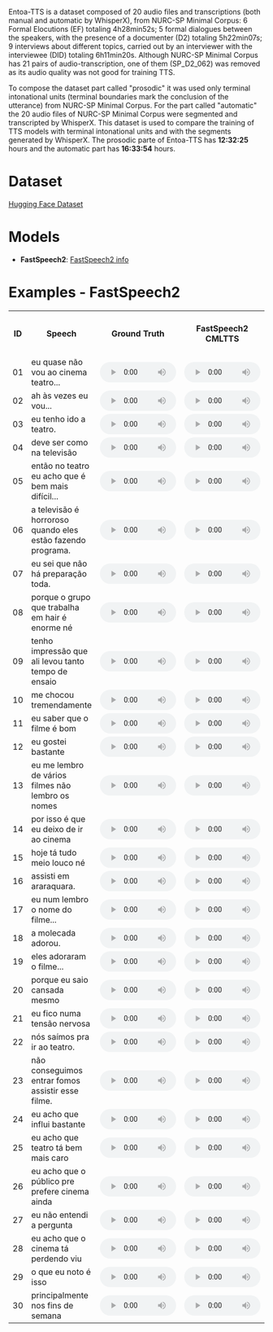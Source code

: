 Entoa-TTS is a dataset composed of 20 audio files and transcriptions (both manual and automatic by WhisperX), from NURC-SP Minimal Corpus: 6 Formal Elocutions (EF) totaling 4h28min52s; 5 formal dialogues between the speakers, with the presence of a documenter (D2) totaling 5h22min07s; 9 interviews about different topics, carried out by an interviewer with the interviewee (DID) totaling 6h11min20s. Although NURC-SP Minimal Corpus has 21 pairs of audio-transcription, one of them (SP_D2_062) was removed as its audio quality was not good for training TTS.

To compose the dataset part called "prosodic" it was used only terminal intonational units (terminal boundaries mark the conclusion of the utterance) from NURC-SP Minimal Corpus. For the part called "automatic" the 20 audio files of NURC-SP Minimal Corpus were segmented and transcripted by WhisperX. This dataset is used to compare the training of TTS models with terminal intonational units and with the segments generated by WhisperX.  The prosodic parte of Entoa-TTS has **12:32:25** hours and the automatic part has **16:33:54** hours.

# Dataset
[Hugging Face Dataset](https://huggingface.co/datasets/nilc-nlp/NURC-SP_ENTOA_TTS)

# Models
- **FastSpeech2**: [FastSpeech2 info](https://github.com/nilc-nlp/entoa-tts/tree/main/models/FastSpeech2)


# Examples - FastSpeech2 

<table>
  <tr>
    <th>ID</th>
    <th>Speech</th>
    <th>Ground Truth</th>
    <th>FastSpeech2 CMLTTS</th>
    <th>FastSpeech2 CMLTTS + ENTOA-PROSODIC</th>
    <th>FastSpeech2 CMLTTS + ENTOA-AUTOMATIC</th>
  </tr>
  
<tr>  
  <td>01</td> 
  <td>eu quase não vou ao cinema teatro...</td>
  <td><audio controls preload style="width: 150px; height:40px;"><source src="{{ 'experiments/ground_truth/SP_DID_234_seg_7.36_9.50.wav'}}" type="audio/mpeg"></audio></td>   
  <td><audio controls preload style="width: 150px; height:40px;"><source src="{{ 'experiments/FastSpeech2/output/cmltts/speaker_25/eu quase não vou ao cinema teatro....wav'}}" type="audio/mpeg"></audio></td>   
  <td><audio controls preload style="width: 150px; height:40px;"><source src="{{ 'experiments/FastSpeech2/output/cmltts_entoa_pros/speaker_12249/eu quase não vou ao cinema teatro....wav'}}" type="audio/mpeg"></audio></td>   
  <td><audio controls preload style="width: 150px; height:40px;"><source src="{{ 'experiments/FastSpeech2/output/cmltts_entoa_auto/speaker_12249/eu quase não vou ao cinema teatro....wav'}}" type="audio/mpeg"></audio></td>   
</tr>

<tr>  
  <td>02</td>
  <td>ah às vezes eu vou... </td>
  <td><audio controls preload style="width: 150px; height:40px;"><source src="{{ 'experiments/ground_truth/SP_DID_234_seg_9.50_10.79.wav'}}" type="audio/mpeg"></audio></td>   
  <td><audio controls preload style="width: 150px; height:40px;"><source src="{{ 'experiments/FastSpeech2/output/cmltts/speaker_25/ah às vezes eu vou... .wav'}}" type="audio/mpeg"></audio></td>   
  <td><audio controls preload style="width: 150px; height:40px;"><source src="{{ 'experiments/FastSpeech2/output/cmltts_entoa_pros/speaker_12249/ah às vezes eu vou....wav'}}" type="audio/mpeg"></audio></td>   
  <td><audio controls preload style="width: 150px; height:40px;"><source src="{{ 'experiments/FastSpeech2/output/cmltts_entoa_auto/speaker_12249/ah às vezes eu vou....wav'}}" type="audio/mpeg"></audio></td>   
</tr>

<tr>  
  <td>03</td>
  <td>eu tenho ido a teatro.</td>
  <td><audio controls preload style="width: 150px; height:40px;"><source src="{{ 'experiments/ground_truth/SP_DID_234_seg_20.58_21.49.wav'}}" type="audio/mpeg"></audio></td> 
  <td><audio controls preload style="width: 150px; height:40px;"><source src="{{ 'experiments/FastSpeech2/output/cmltts/speaker_25/eu tenho ido a teatro..wav'}}" type="audio/mpeg"></audio></td>   
  <td><audio controls preload style="width: 150px; height:40px;"><source src="{{ 'experiments/FastSpeech2/output/cmltts_entoa_pros/speaker_12249/eu tenho ido a teatro..wav'}}" type="audio/mpeg"></audio></td>   
  <td><audio controls preload style="width: 150px; height:40px;"><source src="{{ 'experiments/FastSpeech2/output/cmltts_entoa_auto/speaker_12249/eu tenho ido a teatro..wav'}}" type="audio/mpeg"></audio></td>   
</tr>

<tr>  
  <td>04</td>
  <td>deve ser como na televisão</td>
  <td><audio controls preload style="width: 150px; height:40px;"><source src="{{ 'experiments/ground_truth/SP_DID_234_seg_487.27_488.30.wav'}}" type="audio/mpeg"></audio></td> 
  <td><audio controls preload style="width: 150px; height:40px;"><source src="{{ 'experiments/FastSpeech2/output/cmltts/speaker_25/deve ser como na televisão.wav'}}" type="audio/mpeg"></audio></td>   
  <td><audio controls preload style="width: 150px; height:40px;"><source src="{{ 'experiments/FastSpeech2/output/cmltts_entoa_pros/speaker_12249/deve ser como na televisão.wav'}}" type="audio/mpeg"></audio></td>   
  <td><audio controls preload style="width: 150px; height:40px;"><source src="{{ 'experiments/FastSpeech2/output/cmltts_entoa_auto/speaker_12249/deve ser como na televisão.wav'}}" type="audio/mpeg"></audio></td>   
</tr>

<tr>  
  <td>05</td>
  <td>então no teatro eu acho que é bem mais difícil...</td>
  <td><audio controls preload style="width: 150px; height:40px;"><source src="{{ 'experiments/ground_truth/SP_DID_234_seg_567.37_570.67.wav'}}" type="audio/mpeg"></audio></td> 
  <td><audio controls preload style="width: 150px; height:40px;"><source src="{{ 'experiments/FastSpeech2/output/cmltts/speaker_25/então no teatro eu acho que é bem mais difícil....wav'}}" type="audio/mpeg"></audio></td>   
  <td><audio controls preload style="width: 150px; height:40px;"><source src="{{ 'experiments/FastSpeech2/output/cmltts_entoa_pros/speaker_12249/então no teatro eu acho que é bem mais difícil....wav'}}" type="audio/mpeg"></audio></td>   
  <td><audio controls preload style="width: 150px; height:40px;"><source src="{{ 'experiments/FastSpeech2/output/cmltts_entoa_auto/speaker_12249/então no teatro eu acho que é bem mais difícil....wav'}}" type="audio/mpeg"></audio></td>   
</tr>

<tr>  
  <td>06</td>
  <td>a televisão é horroroso quando eles estão fazendo programa.</td>
  <td><audio controls preload style="width: 150px; height:40px;"><source src="{{ 'experiments/ground_truth/SP_DID_234_seg_572.43_574.93.wav'}}" type="audio/mpeg"></audio></td> 
  <td><audio controls preload style="width: 150px; height:40px;"><source src="{{ 'experiments/FastSpeech2/output/cmltts/speaker_25/a televisão é horroroso quando eles estão fazendo programa..wav'}}" type="audio/mpeg"></audio></td>   
  <td><audio controls preload style="width: 150px; height:40px;"><source src="{{ 'experiments/FastSpeech2/output/cmltts_entoa_pros/speaker_12249/a televisão é horroroso quando eles estão fazendo programa..wav'}}" type="audio/mpeg"></audio></td>   
  <td><audio controls preload style="width: 150px; height:40px;"><source src="{{ 'experiments/FastSpeech2/output/cmltts_entoa_auto/speaker_12249/a televisão é horroroso quando eles estão fazendo programa..wav'}}" type="audio/mpeg"></audio></td>   
</tr>

<tr>  
  <td>07</td>
  <td>eu sei que não há preparação toda.</td>
  <td><audio controls preload style="width: 150px; height:40px;"><source src="{{ 'experiments/ground_truth/SP_DID_234_seg_749.16_751.35.wav'}}" type="audio/mpeg"></audio></td> 
  <td><audio controls preload style="width: 150px; height:40px;"><source src="{{ 'experiments/FastSpeech2/output/cmltts/speaker_25/eu sei que não há preparação toda..wav'}}" type="audio/mpeg"></audio></td>   
  <td><audio controls preload style="width: 150px; height:40px;"><source src="{{ 'experiments/FastSpeech2/output/cmltts_entoa_pros/speaker_12249/eu sei que não há preparação toda..wav'}}" type="audio/mpeg"></audio></td>   
  <td><audio controls preload style="width: 150px; height:40px;"><source src="{{ 'experiments/FastSpeech2/output/cmltts_entoa_auto/speaker_12249/eu sei que não há preparação toda..wav'}}" type="audio/mpeg"></audio></td>   
</tr>

<tr>  
  <td>08</td>
  <td>porque o grupo que trabalha em hair é enorme né</td>
  <td><audio controls preload style="width: 150px; height:40px;"><source src="{{ 'experiments/ground_truth/SP_DID_234_seg_791.94_793.72.wav'}}" type="audio/mpeg"></audio></td> 
  <td><audio controls preload style="width: 150px; height:40px;"><source src="{{ 'experiments/FastSpeech2/output/cmltts/speaker_25/porque o grupo que trabalha em hair é enorme né.wav'}}" type="audio/mpeg"></audio></td>   
  <td><audio controls preload style="width: 150px; height:40px;"><source src="{{ 'experiments/FastSpeech2/output/cmltts_entoa_pros/speaker_12249/porque o grupo que trabalha em hair é enorme né.wav'}}" type="audio/mpeg"></audio></td>   
  <td><audio controls preload style="width: 150px; height:40px;"><source src="{{ 'experiments/FastSpeech2/output/cmltts_entoa_auto/speaker_12249/porque o grupo que trabalha em hair é enorme né.wav'}}" type="audio/mpeg"></audio></td>   
</tr>

<tr>  
  <td>09</td>
  <td>tenho impressão que ali levou tanto tempo de ensaio</td>
  <td><audio controls preload style="width: 150px; height:40px;"><source src="{{ 'experiments/ground_truth/SP_DID_234_seg_798.97_800.89.wav'}}" type="audio/mpeg"></audio></td> 
  <td><audio controls preload style="width: 150px; height:40px;"><source src="{{ 'experiments/FastSpeech2/output/cmltts/speaker_25/tenho impressão que ali levou tanto tempo de ensaio.wav'}}" type="audio/mpeg"></audio></td>   
  <td><audio controls preload style="width: 150px; height:40px;"><source src="{{ 'experiments/FastSpeech2/output/cmltts_entoa_pros/speaker_12249/tenho impressão que ali levou tanto tempo de ensaio.wav'}}" type="audio/mpeg"></audio></td>   
  <td><audio controls preload style="width: 150px; height:40px;"><source src="{{ 'experiments/FastSpeech2/output/cmltts_entoa_auto/speaker_12249/tenho impressão que ali levou tanto tempo de ensaio.wav'}}" type="audio/mpeg"></audio></td>   
</tr>

<tr>  
  <td>10</td>
  <td>me chocou tremendamente</td>
  <td><audio controls preload style="width: 150px; height:40px;"><source src="{{ 'experiments/ground_truth/SP_DID_234_seg_838.92_840.07.wav'}}" type="audio/mpeg"></audio></td> 
  <td><audio controls preload style="width: 150px; height:40px;"><source src="{{ 'experiments/FastSpeech2/output/cmltts/speaker_25/me chocou tremendamente.wav'}}" type="audio/mpeg"></audio></td>   
  <td><audio controls preload style="width: 150px; height:40px;"><source src="{{ 'experiments/FastSpeech2/output/cmltts_entoa_pros/speaker_12249/me chocou tremendamente.wav'}}" type="audio/mpeg"></audio></td>   
  <td><audio controls preload style="width: 150px; height:40px;"><source src="{{ 'experiments/FastSpeech2/output/cmltts_entoa_auto/speaker_12249/me chocou tremendamente.wav'}}" type="audio/mpeg"></audio></td>   
</tr>

<tr>  
  <td>11</td>
  <td>eu saber que o filme é bom</td>
  <td><audio controls preload style="width: 150px; height:40px;"><source src="{{ 'experiments/ground_truth/SP_DID_234_seg_997.24_998.36.wav'}}" type="audio/mpeg"></audio></td> 
  <td><audio controls preload style="width: 150px; height:40px;"><source src="{{ 'experiments/FastSpeech2/output/cmltts/speaker_25/eu saber que o filme é bom.wav'}}" type="audio/mpeg"></audio></td>   
  <td><audio controls preload style="width: 150px; height:40px;"><source src="{{ 'experiments/FastSpeech2/output/cmltts_entoa_pros/speaker_12249/eu saber que o filme é bom.wav'}}" type="audio/mpeg"></audio></td>   
  <td><audio controls preload style="width: 150px; height:40px;"><source src="{{ 'experiments/FastSpeech2/output/cmltts_entoa_auto/speaker_12249/eu saber que o filme é bom.wav'}}" type="audio/mpeg"></audio></td>   
</tr>

<tr>  
  <td>12</td>
  <td>eu gostei bastante</td>
  <td><audio controls preload style="width: 150px; height:40px;"><source src="{{ 'experiments/ground_truth/SP_DID_234_seg_1086.45_1087.34.wav'}}" type="audio/mpeg"></audio></td> 
  <td><audio controls preload style="width: 150px; height:40px;"><source src="{{ 'experiments/FastSpeech2/output/cmltts/speaker_25/eu gostei bastante.wav'}}" type="audio/mpeg"></audio></td>   
  <td><audio controls preload style="width: 150px; height:40px;"><source src="{{ 'experiments/FastSpeech2/output/cmltts_entoa_pros/speaker_12249/eu gostei bastante.wav'}}" type="audio/mpeg"></audio></td>   
  <td><audio controls preload style="width: 150px; height:40px;"><source src="{{ 'experiments/FastSpeech2/output/cmltts_entoa_auto/speaker_12249/eu gostei bastante.wav'}}" type="audio/mpeg"></audio></td>   
</tr>

<tr>  
  <td>13</td>
  <td>eu me lembro de vários filmes não lembro os nomes</td>
  <td><audio controls preload style="width: 150px; height:40px;"><source src="{{ 'experiments/ground_truth/SP_DID_234_seg_1176.36_1178.28.wav'}}" type="audio/mpeg"></audio></td> 
  <td><audio controls preload style="width: 150px; height:40px;"><source src="{{ 'experiments/FastSpeech2/output/cmltts/speaker_25/eu me lembro de vários filmes não lembro os nomes.wav'}}" type="audio/mpeg"></audio></td>   
  <td><audio controls preload style="width: 150px; height:40px;"><source src="{{ 'experiments/FastSpeech2/output/cmltts_entoa_pros/speaker_12249/eu me lembro de vários filmes não lembro os nomes.wav'}}" type="audio/mpeg"></audio></td>   
  <td><audio controls preload style="width: 150px; height:40px;"><source src="{{ 'experiments/FastSpeech2/output/cmltts_entoa_auto/speaker_12249/eu me lembro de vários filmes não lembro os nomes.wav'}}" type="audio/mpeg"></audio></td>   
</tr>

<tr>  
  <td>14</td>
  <td>por isso é que eu deixo de ir ao cinema</td>
  <td><audio controls preload style="width: 150px; height:40px;"><source src="{{ 'experiments/ground_truth/SP_DID_234_seg_1187.18_1188.64.wav'}}" type="audio/mpeg"></audio></td> 
  <td><audio controls preload style="width: 150px; height:40px;"><source src="{{ 'experiments/FastSpeech2/output/cmltts/speaker_25/por isso é que eu deixo de ir ao cinema.wav'}}" type="audio/mpeg"></audio></td>   
  <td><audio controls preload style="width: 150px; height:40px;"><source src="{{ 'experiments/FastSpeech2/output/cmltts_entoa_pros/speaker_12249/por isso é que eu deixo de ir ao cinema.wav'}}" type="audio/mpeg"></audio></td>   
  <td><audio controls preload style="width: 150px; height:40px;"><source src="{{ 'experiments/FastSpeech2/output/cmltts_entoa_auto/speaker_12249/por isso é que eu deixo de ir ao cinema.wav'}}" type="audio/mpeg"></audio></td>   
</tr>

<tr>  
  <td>15</td>
  <td>hoje tá tudo meio louco né</td>
  <td><audio controls preload style="width: 150px; height:40px;"><source src="{{ 'experiments/ground_truth/SP_DID_234_seg_1203.43_1204.54.wav'}}" type="audio/mpeg"></audio></td> 
  <td><audio controls preload style="width: 150px; height:40px;"><source src="{{ 'experiments/FastSpeech2/output/cmltts/speaker_25/hoje tá tudo meio louco né.wav'}}" type="audio/mpeg"></audio></td>   
  <td><audio controls preload style="width: 150px; height:40px;"><source src="{{ 'experiments/FastSpeech2/output/cmltts_entoa_pros/speaker_12249/hoje tá tudo meio louco né.wav'}}" type="audio/mpeg"></audio></td>   
  <td><audio controls preload style="width: 150px; height:40px;"><source src="{{ 'experiments/FastSpeech2/output/cmltts_entoa_auto/speaker_12249/hoje tá tudo meio louco né.wav'}}" type="audio/mpeg"></audio></td>   
</tr>

<tr>  
  <td>16</td>
  <td>assisti em araraquara.</td>
  <td><audio controls preload style="width: 150px; height:40px;"><source src="{{ 'experiments/ground_truth/SP_DID_234_seg_1218.75_1219.65.wav'}}" type="audio/mpeg"></audio></td> 
  <td><audio controls preload style="width: 150px; height:40px;"><source src="{{ 'experiments/FastSpeech2/output/cmltts/speaker_25/assisti em araraquara..wav'}}" type="audio/mpeg"></audio></td>   
  <td><audio controls preload style="width: 150px; height:40px;"><source src="{{ 'experiments/FastSpeech2/output/cmltts_entoa_pros/speaker_12249/assisti em araraquara..wav'}}" type="audio/mpeg"></audio></td>   
  <td><audio controls preload style="width: 150px; height:40px;"><source src="{{ 'experiments/FastSpeech2/output/cmltts_entoa_auto/speaker_12249/assisti em araraquara..wav'}}" type="audio/mpeg"></audio></td>   
</tr>

<tr>  
  <td>17</td>
  <td>eu num lembro o nome do filme...</td>
  <td><audio controls preload style="width: 150px; height:40px;"><source src="{{ 'experiments/ground_truth/SP_DID_234_seg_1238.92_1240.34.wav'}}" type="audio/mpeg"></audio></td> 
  <td><audio controls preload style="width: 150px; height:40px;"><source src="{{ 'experiments/FastSpeech2/output/cmltts/speaker_25/eu num lembro o nome do filme....wav'}}" type="audio/mpeg"></audio></td>   
  <td><audio controls preload style="width: 150px; height:40px;"><source src="{{ 'experiments/FastSpeech2/output/cmltts_entoa_pros/speaker_12249/eu num lembro o nome do filme....wav'}}" type="audio/mpeg"></audio></td>   
  <td><audio controls preload style="width: 150px; height:40px;"><source src="{{ 'experiments/FastSpeech2/output/cmltts_entoa_auto/speaker_12249/eu num lembro o nome do filme....wav'}}" type="audio/mpeg"></audio></td>   
</tr>

<tr>  
  <td>18</td>
  <td>a molecada adorou.</td>
  <td><audio controls preload style="width: 150px; height:40px;"><source src="{{ 'experiments/ground_truth/SP_DID_234_seg_1221.63_1222.49.wav'}}" type="audio/mpeg"></audio></td> 
  <td><audio controls preload style="width: 150px; height:40px;"><source src="{{ 'experiments/FastSpeech2/output/cmltts/speaker_25/a molecada adorou..wav'}}" type="audio/mpeg"></audio></td>   
  <td><audio controls preload style="width: 150px; height:40px;"><source src="{{ 'experiments/FastSpeech2/output/cmltts_entoa_pros/speaker_12249/a molecada adorou..wav'}}" type="audio/mpeg"></audio></td>   
  <td><audio controls preload style="width: 150px; height:40px;"><source src="{{ 'experiments/FastSpeech2/output/cmltts_entoa_auto/speaker_12249/a molecada adorou..wav'}}" type="audio/mpeg"></audio></td>   
</tr>

<tr>  
  <td>19</td>
  <td>eles adoraram o filme...</td>
  <td><audio controls preload style="width: 150px; height:40px;"><source src="{{ 'experiments/ground_truth/SP_DID_234_seg_1223.27_1224.60.wav'}}" type="audio/mpeg"></audio></td> 
  <td><audio controls preload style="width: 150px; height:40px;"><source src="{{ 'experiments/FastSpeech2/output/cmltts/speaker_25/eles adoraram o filme....wav'}}" type="audio/mpeg"></audio></td>   
  <td><audio controls preload style="width: 150px; height:40px;"><source src="{{ 'experiments/FastSpeech2/output/cmltts_entoa_pros/speaker_12249/eles adoraram o filme....wav'}}" type="audio/mpeg"></audio></td>   
  <td><audio controls preload style="width: 150px; height:40px;"><source src="{{ 'experiments/FastSpeech2/output/cmltts_entoa_auto/speaker_12249/eles adoraram o filme....wav'}}" type="audio/mpeg"></audio></td>   
</tr>

<tr>  
  <td>20</td>
  <td>porque eu saio cansada mesmo</td>
  <td><audio controls preload style="width: 150px; height:40px;"><source src="{{ 'experiments/ground_truth/SP_DID_234_seg_1268.89_1270.11.wav'}}" type="audio/mpeg"></audio></td> 
  <td><audio controls preload style="width: 150px; height:40px;"><source src="{{ 'experiments/FastSpeech2/output/cmltts/speaker_25/porque eu saio cansada mesmo.wav'}}" type="audio/mpeg"></audio></td>   
  <td><audio controls preload style="width: 150px; height:40px;"><source src="{{ 'experiments/FastSpeech2/output/cmltts_entoa_pros/speaker_12249/porque eu saio cansada mesmo.wav'}}" type="audio/mpeg"></audio></td>   
  <td><audio controls preload style="width: 150px; height:40px;"><source src="{{ 'experiments/FastSpeech2/output/cmltts_entoa_auto/speaker_12249/porque eu saio cansada mesmo.wav'}}" type="audio/mpeg"></audio></td>   
</tr>

<tr>  
  <td>21</td>
  <td>eu fico numa tensão nervosa</td>
  <td><audio controls preload style="width: 150px; height:40px;"><source src="{{ 'experiments/ground_truth/SP_DID_234_seg_1270.11_1271.29.wav'}}" type="audio/mpeg"></audio></td> 
  <td><audio controls preload style="width: 150px; height:40px;"><source src="{{ 'experiments/FastSpeech2/output/cmltts/speaker_25/eu fico numa tensão nervosa.wav'}}" type="audio/mpeg"></audio></td>   
  <td><audio controls preload style="width: 150px; height:40px;"><source src="{{ 'experiments/FastSpeech2/output/cmltts_entoa_pros/speaker_12249/eu fico numa tensão nervosa.wav'}}" type="audio/mpeg"></audio></td>   
  <td><audio controls preload style="width: 150px; height:40px;"><source src="{{ 'experiments/FastSpeech2/output/cmltts_entoa_auto/speaker_12249/eu fico numa tensão nervosa.wav'}}" type="audio/mpeg"></audio></td> 
  
</tr>

<tr>  
  <td>22</td>
  <td>nós saímos pra ir ao teatro.</td>
  <td><audio controls preload style="width: 150px; height:40px;"><source src="{{ 'experiments/ground_truth/SP_DID_234_seg_1294.60_1295.66.wav'}}" type="audio/mpeg"></audio></td> 
  <td><audio controls preload style="width: 150px; height:40px;"><source src="{{ 'experiments/FastSpeech2/output/cmltts/speaker_25/nós saímos pra ir ao teatro..wav'}}" type="audio/mpeg"></audio></td>   
  <td><audio controls preload style="width: 150px; height:40px;"><source src="{{ 'experiments/FastSpeech2/output/cmltts_entoa_pros/speaker_12249/nós saímos pra ir ao teatro..wav'}}" type="audio/mpeg"></audio></td>   
  <td><audio controls preload style="width: 150px; height:40px;"><source src="{{ 'experiments/FastSpeech2/output/cmltts_entoa_auto/speaker_12249/nós saímos pra ir ao teatro..wav'}}" type="audio/mpeg"></audio></td>   
</tr>

<tr>  
  <td>23</td>
  <td>não conseguimos entrar fomos assistir esse filme.</td>
  <td><audio controls preload style="width: 150px; height:40px;"><source src="{{ 'experiments/ground_truth/SP_DID_234_seg_1296.22_1297.96.wav'}}" type="audio/mpeg"></audio></td> 
  <td><audio controls preload style="width: 150px; height:40px;"><source src="{{ 'experiments/FastSpeech2/output/cmltts/speaker_25/não conseguimos entrar fomos assistir esse filme..wav'}}" type="audio/mpeg"></audio></td>   
  <td><audio controls preload style="width: 150px; height:40px;"><source src="{{ 'experiments/FastSpeech2/output/cmltts_entoa_pros/speaker_12249/não conseguimos entrar fomos assistir esse filme..wav'}}" type="audio/mpeg"></audio></td>   
  <td><audio controls preload style="width: 150px; height:40px;"><source src="{{ 'experiments/FastSpeech2/output/cmltts_entoa_auto/speaker_12249/não conseguimos entrar fomos assistir esse filme..wav'}}" type="audio/mpeg"></audio></td>   
</tr>

<tr>  
  <td>24</td>
  <td>eu acho que influi bastante</td>
  <td><audio controls preload style="width: 150px; height:40px;"><source src="{{ 'experiments/ground_truth/SP_DID_234_seg_1325.38_1326.62.wav'}}" type="audio/mpeg"></audio></td> 
  <td><audio controls preload style="width: 150px; height:40px;"><source src="{{ 'experiments/FastSpeech2/output/cmltts/speaker_25/eu acho que influi bastante.wav'}}" type="audio/mpeg"></audio></td>   
  <td><audio controls preload style="width: 150px; height:40px;"><source src="{{ 'experiments/FastSpeech2/output/cmltts_entoa_pros/speaker_12249/eu acho que influi bastante.wav'}}" type="audio/mpeg"></audio></td>   
  <td><audio controls preload style="width: 150px; height:40px;"><source src="{{ 'experiments/FastSpeech2/output/cmltts_entoa_auto/speaker_12249/eu acho que influi bastante.wav'}}" type="audio/mpeg"></audio></td>   
</tr>

<tr>  
  <td>25</td> 
  <td>eu acho que teatro tá bem mais caro</td>
  <td><audio controls preload style="width: 150px; height:40px;"><source src="{{ 'experiments/ground_truth/SP_DID_234_seg_1560.80_1562.37.wav'}}" type="audio/mpeg"></audio></td> 
  <td><audio controls preload style="width: 150px; height:40px;"><source src="{{ 'experiments/FastSpeech2/output/cmltts/speaker_25/eu acho que teatro tá bem mais caro.wav'}}" type="audio/mpeg"></audio></td>   
  <td><audio controls preload style="width: 150px; height:40px;"><source src="{{ 'experiments/FastSpeech2/output/cmltts_entoa_pros/speaker_12249/eu acho que teatro tá bem mais caro.wav'}}" type="audio/mpeg"></audio></td>   
  <td><audio controls preload style="width: 150px; height:40px;"><source src="{{ 'experiments/FastSpeech2/output/cmltts_entoa_auto/speaker_12249/eu acho que teatro tá bem mais caro.wav'}}" type="audio/mpeg"></audio></td>   
</tr>

<tr>  
  <td>26</td>  
  <td>eu acho que o público pre prefere cinema ainda</td>  
  <td><audio controls preload style="width: 150px; height:40px;"><source src="{{ 'experiments/ground_truth/SP_DID_234_seg_1574.34_1576.29.wav'}}" type="audio/mpeg"></audio></td> 
  <td><audio controls preload style="width: 150px; height:40px;"><source src="{{ 'experiments/FastSpeech2/output/cmltts/speaker_25/eu acho que o público pre prefere cinema ainda.wav'}}" type="audio/mpeg"></audio></td>   
  <td><audio controls preload style="width: 150px; height:40px;"><source src="{{ 'experiments/FastSpeech2/output/cmltts_entoa_pros/speaker_12249/eu acho que o público pre prefere cinema ainda.wav'}}" type="audio/mpeg"></audio></td>   
  <td><audio controls preload style="width: 150px; height:40px;"><source src="{{ 'experiments/FastSpeech2/output/cmltts_entoa_auto/speaker_12249/eu acho que o público pre prefere cinema ainda.wav'}}" type="audio/mpeg"></audio></td>   
</tr>

<tr>  
  <td>27</td> 
  <td>eu não entendi a pergunta</td>  
  <td><audio controls preload style="width: 150px; height:40px;"><source src="{{ 'experiments/ground_truth/SP_DID_234_seg_1786.32_1787.49.wav'}}" type="audio/mpeg"></audio></td> 
  <td><audio controls preload style="width: 150px; height:40px;"><source src="{{ 'experiments/FastSpeech2/output/cmltts/speaker_25/eu não entendi a pergunta.wav'}}" type="audio/mpeg"></audio></td>   
  <td><audio controls preload style="width: 150px; height:40px;"><source src="{{ 'experiments/FastSpeech2/output/cmltts_entoa_pros/speaker_12249/eu não entendi a pergunta.wav'}}" type="audio/mpeg"></audio></td>   
  <td><audio controls preload style="width: 150px; height:40px;"><source src="{{ 'experiments/FastSpeech2/output/cmltts_entoa_auto/speaker_12249/eu não entendi a pergunta.wav'}}" type="audio/mpeg"></audio></td>   
</tr>

<tr>  
  <td>28</td>  
  <td>eu acho que o cinema tá perdendo viu</td> 
  <td><audio controls preload style="width: 150px; height:40px;"><source src="{{ 'experiments/ground_truth/SP_DID_234_seg_1935.41_1937.01.wav'}}" type="audio/mpeg"></audio></td>   
  <td><audio controls preload style="width: 150px; height:40px;"><source src="{{ 'experiments/FastSpeech2/output/cmltts/speaker_25/eu acho que o cinema tá perdendo viu.wav'}}" type="audio/mpeg"></audio></td>   
  <td><audio controls preload style="width: 150px; height:40px;"><source src="{{ 'experiments/FastSpeech2/output/cmltts_entoa_pros/speaker_12249/eu acho que o cinema tá perdendo viu.wav'}}" type="audio/mpeg"></audio></td>   
  <td><audio controls preload style="width: 150px; height:40px;"><source src="{{ 'experiments/FastSpeech2/output/cmltts_entoa_auto/speaker_12249/eu acho que o cinema tá perdendo viu.wav'}}" type="audio/mpeg"></audio></td>   
</tr>

<tr>  
  <td>29</td> 
  <td>o que eu noto é isso</td>  
  <td><audio controls preload style="width: 150px; height:40px;"><source src="{{ 'experiments/ground_truth/SP_DID_234_seg_2007.04_2007.78.wav'}}" type="audio/mpeg"></audio></td>   
  <td><audio controls preload style="width: 150px; height:40px;"><source src="{{ 'experiments/FastSpeech2/output/cmltts/speaker_25/o que eu noto é isso.wav'}}" type="audio/mpeg"></audio></td>   
  <td><audio controls preload style="width: 150px; height:40px;"><source src="{{ 'experiments/FastSpeech2/output/cmltts_entoa_pros/speaker_12249/o que eu noto é isso.wav'}}" type="audio/mpeg"></audio></td>   
  <td><audio controls preload style="width: 150px; height:40px;"><source src="{{ 'experiments/FastSpeech2/output/cmltts_entoa_auto/speaker_12249/o que eu noto é isso.wav'}}" type="audio/mpeg"></audio></td>   
</tr>

<tr>  
  <td>30</td> 
  <td>principalmente nos fins de semana</td>  
  <td><audio controls preload style="width: 150px; height:40px;"><source src="{{ 'experiments/ground_truth/SP_DID_234_seg_2121.79_2123.22.wav'}}" type="audio/mpeg"></audio></td>   
  <td><audio controls preload style="width: 150px; height:40px;"><source src="{{ 'experiments/FastSpeech2/output/cmltts/speaker_25/principalmente nos fins de semana.wav'}}" type="audio/mpeg"></audio></td>   
  <td><audio controls preload style="width: 150px; height:40px;"><source src="{{ 'experiments/FastSpeech2/output/cmltts_entoa_pros/speaker_12249/principalmente nos fins de semana.wav'}}" type="audio/mpeg"></audio></td>   
  <td><audio controls preload style="width: 150px; height:40px;"><source src="{{ 'experiments/FastSpeech2/output/cmltts_entoa_auto/speaker_12249/principalmente nos fins de semana.wav'}}" type="audio/mpeg"></audio></td>   
</tr>

 
</table>
